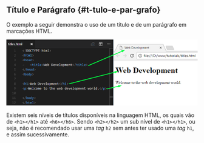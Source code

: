 ## Título e Parágrafo {#t-tulo-e-par-grafo}

O exemplo a seguir demonstra o uso de um título e de um parágrafo em marcações HTML.

![](/assets/title-paragraph.png)

Existem seis níveis de títulos disponíveis na linguagem HTML, os quais vão de `<h1></h1>` até `<h6></h6>`. Sendo `<h2></h2>` um sub nível de `<h1></h1>`, ou seja, não é recomendado usar uma _tag_ `h2` sem antes ter usado uma _tag_ `h1`, e assim sucessivamente.

